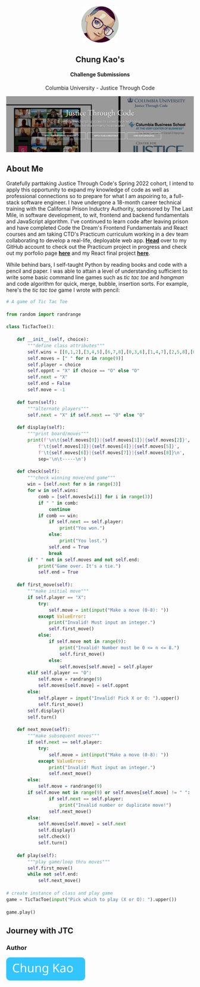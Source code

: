 <p align="center"><img width="100" src="./images/avatar.png" /></p>
<h2 align="center">Chung Kao's</h2>
<h4 align="center">Challenge Submissions</h4>
<p align="center">Columbia University - Justice Through Code</p>
<p align="center"><img width="600" src="./images/jtc_site_screenshot.png" /></p>

## About Me

Gratefully parttaking Justice Through Code's Spring 2022 cohort, I intend to apply this opportunity to expand my knowledge of code as well as professional connections so to prepare for what I am aspoiring to, a full-stack software engineer. I have undergone a 18-month career technical training with the Californai Prison Inductry Authority, sponsored by The Last Mile, in software development, to wit, frontend and backend fundamentals and JavaScript algorithm. I've continued to learn code after leaving prison and have completed Code the Dream's Frontend Fundamentals and React courses and am taking CTD's Practicum curriculum working in a dev team collaborating to develop a real-life, deployable web app. **[Head](https://github.com/Sanlung)** over to my GitHub account to check out the Practicum project in progress and check out my porfolio page **[here](https://sanlung.github.io/)** and my React final project **[here](https://remindme-abd87.web.app/Reading)**.

While behind bars, I self-taught Python by reading books and code with a pencil and paper. I was able to attain a level of understanding sufficient to write some basic command line games such as _tic tac toe_ and _hangman_ and code algorithm for quick, merge, bubble, insertion sorts. For example, here's the _tic tac toe_ game I wrote with pencil:

```python
# A game of Tic Tac Toe

from random import randrange

class TicTacToe():

    def __init__(self, choice):
        """define class attributes"""
        self.wins = [[0,1,2],[3,4,5],[6,7,8],[0,3,6],[1,4,7],[2,5,8],[0,4,8],[2,4,6]]
        self.moves = [" " for n in range(9)]
        self.player = choice
        self.oppnt = "X" if choice == "O" else "O"
        self.next = "X"
        self.end = False
        self.move = -1

    def turn(self):
        """alternate players"""
        self.next = "X" if self.next == "O" else "O"

    def display(self):
        """print board/moves"""
        print(f'\n\t{self.moves[0]}|{self.moves[1]}|{self.moves[2]}',
            f'\t{self.moves[3]}|{self.moves[4]}|{self.moves[5]}',
            f'\t{self.moves[6]}|{self.moves[7]}|{self.moves[8]}\n',
            sep='\n\t-----\n')

    def check(self):
        """check winning move/end game"""
        win = [self.next for n in range(3)]
        for w in self.wins:
            comb = [self.moves[w[i]] for i in range(3)]
            if " " in comb:
                continue
            if comb == win:
                if self.next == self.player:
                    print("You won.")
                else:
                    print("You lost.")
                self.end = True
                break
        if " " not in self.moves and not self.end:
            print("Game over. It's a tie.")
            self.end = True

    def first_move(self):
        """make initial move"""
        if self.player == "X":
            try:
                self.move = int(input("Make a move (0-8): "))
            except ValueError:
                print("Invalid! Must input an integer.")
                self.first_move()
            else:
                if self.move not in range(9):
                    print("Invalid! Number must be 0 <= n <= 8.")
                    self.first_move()
                else:
                    self.moves[self.move] = self.player
        elif self.player == "O":
            self.move = randrange(9)
            self.moves[self.move] = self.oppnt
        else:
            self.player = input("Invalid! Pick X or O: ").upper()
            self.first_move()
        self.display()
        self.turn()

    def next_move(self):
        """make subsequent moves"""
        if self.next == self.player:
            try:
                self.move = int(input("Make a move (0-8): "))
            except ValueError:
                print("Invalid! Must input an integer.")
                self.next_move()
        else:
            self.move = randrange(9)
        if self.move not in range(9) or self.moves[self.move] != " ":
                if self.next == self.player:
                    print("Invalid number or duplicate move!")
                self.next_move()
        else:
            self.moves[self.move] = self.next
            self.display()
            self.check()
            self.turn()

    def play(self):
        """play game/loop thru moves"""
        self.first_move()
        while not self.end:
            self.next_move()

# create instance of class and play game
game = TicTacToe(input("Pick which to play (X or O): ").upper())

game.play()
```

## Journey with JTC

### Author

[![Chung Kao](./images/Chung_button.svg)](https://github.com/Sanlung)
